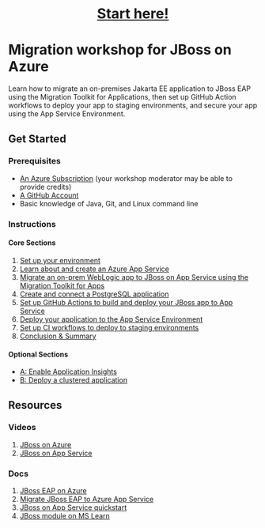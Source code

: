 
<h1 align="center"><a href="instructions/1-environment-setup.md">Start here!</a></h1>

# Migration workshop for JBoss on Azure

Learn how to migrate an on-premises Jakarta EE application to JBoss EAP using the Migration Toolkit for Applications, then set up GitHub Action workflows to deploy your app to staging environments, and secure your app using the App Service Environment.

## Get Started

### Prerequisites

- [An Azure Subscription](https://azure.microsoft.com/free/search/) (your workshop moderator may be able to provide credits)
- [A GitHub Account](https://github.com/signup)
- Basic knowledge of Java, Git, and Linux command line

### Instructions

#### Core Sections

1. [Set up your environment](instructions/1-environment-setup.md)
1. [Learn about and create an Azure App Service](instructions/2-learn-about-app-service.md)
1. [Migrate an on-prem WebLogic app to JBoss on App Service using the Migration Toolkit for Apps](instructions/3-migrate-weblogic-to-jboss.md)
1. [Create and connect a PostgreSQL application](instructions/4-create-postgres-on-azure.md)
1. [Set up GitHub Actions to build and deploy your JBoss app to App Service](instructions/5-set-up-github-actions.md)
1. [Deploy your application to the App Service Environment](instructions/6-app-service-environment.md)
1. [Set up CI workflows to deploy to staging environments](instructions/7-deploy-to-staging-slots.md)
1. [Conclusion & Summary](instructions/8-conclusion.md)

#### Optional Sections

- [A: Enable Application Insights](instructions/A-application-insights.md)
- [B: Deploy a clustered application](instructions/B-clustered-deployments.md)

## Resources

### Videos

1. [JBoss on Azure](https://youtube.com/watch?v=XA9QELCmGZE)
2. [JBoss on App Service](https://youtube.com/watch?v=do2y2N9iY9I)

### Docs

1. [JBoss EAP on Azure](https://docs.microsoft.com/azure/developer/java/ee/jboss-on-azure)
2. [Migrate JBoss EAP to Azure App Service](https://docs.microsoft.com/azure/developer/java/migration/migrate-jboss-eap-to-jboss-eap-on-azure-app-service?toc=/azure/developer/java/ee/toc.json&bc=/azure/developer/breadcrumb/toc.json)
3. [JBoss on App Service quickstart](https://aka.ms/jboss-quickstart)
4. [JBoss module on MS Learn](https://aka.ms/jakarta-ee)
